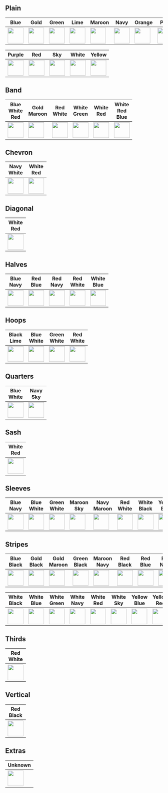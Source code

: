 ## Plain

| Blue | Gold | Green | Lime | Maroon | Navy | Orange | Pink |
| --- | --- | --- | --- | --- | --- | --- | --- |
| <img src="https://cdn.rawgit.com/dwdyer/football-kit-icons/master/shirts/plain_blue.svg" width="50" /> | <img src="https://cdn.rawgit.com/dwdyer/football-kit-icons/master/shirts/plain_gold.svg" width="50" /> | <img src="https://cdn.rawgit.com/dwdyer/football-kit-icons/master/shirts/plain_green.svg" width="50" /> | <img src="https://cdn.rawgit.com/dwdyer/football-kit-icons/master/shirts/plain_lime.svg" width="50" /> | <img src="https://cdn.rawgit.com/dwdyer/football-kit-icons/master/shirts/plain_maroon.svg" width="50" /> | <img src="https://cdn.rawgit.com/dwdyer/football-kit-icons/master/shirts/plain_navy.svg" width="50" /> | <img src="https://cdn.rawgit.com/dwdyer/football-kit-icons/master/shirts/plain_orange.svg" width="50" /> | <img src="https://cdn.rawgit.com/dwdyer/football-kit-icons/master/shirts/plain_pink.svg" width="50" /> |

| Purple | Red | Sky | White | Yellow |
| --- | --- | --- | --- | ---|
| <img src="https://cdn.rawgit.com/dwdyer/football-kit-icons/master/shirts/plain_purple.svg" width="50" /> | <img src="https://cdn.rawgit.com/dwdyer/football-kit-icons/master/shirts/plain_red.svg" width="50" /> | <img src="https://cdn.rawgit.com/dwdyer/football-kit-icons/master/shirts/plain_skyblue.svg" width="50" /> | <img src="https://cdn.rawgit.com/dwdyer/football-kit-icons/master/shirts/plain_white.svg" width="50" /> | <img src="https://cdn.rawgit.com/dwdyer/football-kit-icons/master/shirts/plain_yellow.svg" width="50" /> |

## Band

| Blue<br/>White<br/>Red | Gold<br/>Maroon | Red<br/>White | White<br/>Green | White<br/>Red | White<br/>Red<br/>Blue |
| --- | --- | --- | --- | --- | --- |
| <img src="https://cdn.rawgit.com/dwdyer/football-kit-icons/master/shirts/band_blue_white_red.svg" width="50" /> | <img src="https://cdn.rawgit.com/dwdyer/football-kit-icons/master/shirts/band_gold_maroon.svg" width="50" /> | <img src="https://cdn.rawgit.com/dwdyer/football-kit-icons/master/shirts/band_red_white.svg" width="50" /> | <img src="https://cdn.rawgit.com/dwdyer/football-kit-icons/master/shirts/band_white_green.svg" width="50" /> | <img src="https://cdn.rawgit.com/dwdyer/football-kit-icons/master/shirts/band_white_red.svg" width="50" /> | <img src="https://cdn.rawgit.com/dwdyer/football-kit-icons/master/shirts/band_white_red_blue.svg" width="50" /> |

## Chevron

| Navy<br/>White | White<br/>Red |
| --- | --- |
| <img src="https://cdn.rawgit.com/dwdyer/football-kit-icons/master/shirts/chevron_navy_white.svg" width="50" /> | <img src="https://cdn.rawgit.com/dwdyer/football-kit-icons/master/shirts/chevron_white_red.svg" width="50" /> |

## Diagonal

| White<br/>Red |
| --- |
| <img src="https://cdn.rawgit.com/dwdyer/football-kit-icons/master/shirts/diagonal_white_red.svg" width="50" /> |

## Halves

| Blue<br/>Navy | Red<br/>Blue | Red<br/>Navy | Red<br/>White | White<br/>Blue |
| --- | --- | --- | --- | --- |
| <img src="https://cdn.rawgit.com/dwdyer/football-kit-icons/master/shirts/halves_blue_navy.svg" width="50" /> | <img src="https://cdn.rawgit.com/dwdyer/football-kit-icons/master/shirts/halves_red_blue.svg" width="50" /> | <img src="https://cdn.rawgit.com/dwdyer/football-kit-icons/master/shirts/halves_red_navy.svg" width="50" /> | <img src="https://cdn.rawgit.com/dwdyer/football-kit-icons/master/shirts/halves_red_white.svg" width="50" /> | <img src="https://cdn.rawgit.com/dwdyer/football-kit-icons/master/shirts/halves_white_blue.svg" width="50" /> |

## Hoops

| Black<br/>Lime | Blue<br/>White | Green<br/>White | Red<br/>White |
| --- | --- | --- | --- |
| <img src="https://cdn.rawgit.com/dwdyer/football-kit-icons/master/shirts/hoops_black_lime.svg" width="50" /> | <img src="https://cdn.rawgit.com/dwdyer/football-kit-icons/master/shirts/hoops_blue_white.svg" width="50" /> | <img src="https://cdn.rawgit.com/dwdyer/football-kit-icons/master/shirts/hoops_green_white.svg" width="50" /> | <img src="https://cdn.rawgit.com/dwdyer/football-kit-icons/master/shirts/hoops_red_white.svg" width="50" /> |

## Quarters

| Blue<br/>White | Navy<br/>Sky |
| --- | --- |
| <img src="https://cdn.rawgit.com/dwdyer/football-kit-icons/master/shirts/quarters_white_blue.svg" width="50" /> | <img src="https://cdn.rawgit.com/dwdyer/football-kit-icons/master/shirts/quarters_navy_skyblue.svg" width="50" /> |

## Sash

| White<br/>Red |
| --- |
| <img src="https://cdn.rawgit.com/dwdyer/football-kit-icons/master/shirts/sash_white_red.svg" width="50" /> |

## Sleeves

| Blue<br/>Navy | Blue<br/>White | Green<br/>White | Maroon<br/>Sky | Navy<br/>Maroon | Red<br/>White | White<br/>Black | Yellow<br/>Blue
| --- | --- | --- | --- | --- | --- | --- | --- |
| <img src="https://cdn.rawgit.com/dwdyer/football-kit-icons/master/shirts/sleeves_blue_navy.svg" width="50" /> | <img src="https://cdn.rawgit.com/dwdyer/football-kit-icons/master/shirts/sleeves_blue_white.svg" width="50" /> | <img src="https://cdn.rawgit.com/dwdyer/football-kit-icons/master/shirts/sleeves_green_white.svg" width="50" /> | <img src="https://cdn.rawgit.com/dwdyer/football-kit-icons/master/shirts/sleeves_maroon_skyblue.svg" width="50" /> | <img src="https://cdn.rawgit.com/dwdyer/football-kit-icons/master/shirts/sleeves_navy_maroon.svg" width="50" /> | <img src="https://cdn.rawgit.com/dwdyer/football-kit-icons/master/shirts/sleeves_red_white.svg" width="50" /> | <img src="https://cdn.rawgit.com/dwdyer/football-kit-icons/master/shirts/sleeves_white_black.svg" width="50" /> | <img src="https://cdn.rawgit.com/dwdyer/football-kit-icons/master/shirts/sleeves_yellow_blue.svg" width="50" /> |

## Stripes

| Blue<br/>Black | Gold<br/>Black | Gold<br/>Maroon | Green<br/>Black | Maroon<br/>Navy | Red<br/>Black | Red<br/>Blue | Red<br/>Navy |
| --- | --- | --- | --- | --- | --- | --- | --- |
| <img src="https://cdn.rawgit.com/dwdyer/football-kit-icons/master/shirts/stripes_blue_black.svg" width="50" /> | <img src="https://cdn.rawgit.com/dwdyer/football-kit-icons/master/shirts/stripes_gold_black.svg" width="50" /> | <img src="https://cdn.rawgit.com/dwdyer/football-kit-icons/master/shirts/stripes_gold_maroon.svg" width="50" /> | <img src="https://cdn.rawgit.com/dwdyer/football-kit-icons/master/shirts/stripes_green_black.svg" width="50" /> | <img src="https://cdn.rawgit.com/dwdyer/football-kit-icons/master/shirts/stripes_maroon_navy.svg" width="50" /> | <img src="https://cdn.rawgit.com/dwdyer/football-kit-icons/master/shirts/stripes_red_black.svg" width="50" /> | <img src="https://cdn.rawgit.com/dwdyer/football-kit-icons/master/shirts/stripes_red_blue.svg" width="50" /> | <img src="https://cdn.rawgit.com/dwdyer/football-kit-icons/master/shirts/stripes_red_navy.svg" width="50" /> |

| White<br/>Black | White<br/>Blue | White<br/>Green | White<br/>Navy | White<br/>Red | White<br/>Sky | Yellow<br/>Blue | Yellow<br/>Red |
| --- | --- | --- | --- | --- | --- | --- | --- |
| <img src="https://cdn.rawgit.com/dwdyer/football-kit-icons/master/shirts/stripes_white_black.svg" width="50" /> | <img src="https://cdn.rawgit.com/dwdyer/football-kit-icons/master/shirts/stripes_white_blue.svg" width="50" /> | <img src="https://cdn.rawgit.com/dwdyer/football-kit-icons/master/shirts/stripes_white_green.svg" width="50" /> | <img src="https://cdn.rawgit.com/dwdyer/football-kit-icons/master/shirts/stripes_white_navy.svg" width="50" /> | <img src="https://cdn.rawgit.com/dwdyer/football-kit-icons/master/shirts/stripes_white_red.svg" width="50" /> | <img src="https://cdn.rawgit.com/dwdyer/football-kit-icons/master/shirts/stripes_white_skyblue.svg" width="50" /> | <img src="https://cdn.rawgit.com/dwdyer/football-kit-icons/master/shirts/stripes_yellow_blue.svg" width="50" /> | <img src="https://cdn.rawgit.com/dwdyer/football-kit-icons/master/shirts/stripes_yellow_red.svg" width="50" /> |

## Thirds

| Red<br/>White |
| --- |
| <img src="https://cdn.rawgit.com/dwdyer/football-kit-icons/master/shirts/thirds_red_white.svg" width="50" /> |


## Vertical

| Red<br/>Black |
| --- |
| <img src="https://cdn.rawgit.com/dwdyer/football-kit-icons/master/shirts/vertical_red_black.svg" width="50" /> |

## Extras

| Unknown |
| --- |
| <img src="https://cdn.rawgit.com/dwdyer/football-kit-icons/master/shirts/unknown.svg" width="50" /> |
